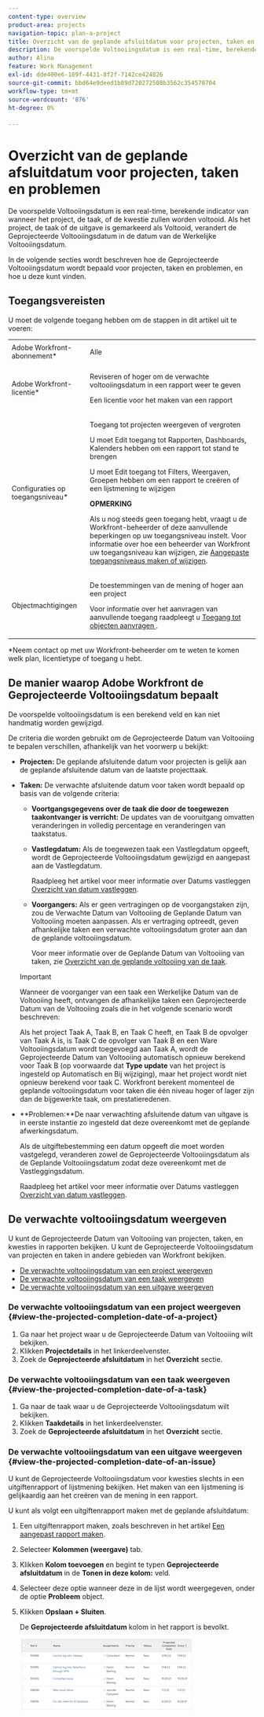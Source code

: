 ```yaml
---
content-type: overview
product-area: projects
navigation-topic: plan-a-project
title: Overzicht van de geplande afsluitdatum voor projecten, taken en problemen
description: De voorspelde Voltooiingsdatum is een real-time, berekende indicator van wanneer het project, de taak, of de kwestie zullen worden voltooid. Als het project, de taak of de uitgave is gemarkeerd als Voltooid, verandert de Geprojecteerde Voltooiingsdatum in de datum van de Werkelijke Voltooiingsdatum.
author: Alina
feature: Work Management
exl-id: dde400e6-189f-4431-8f2f-7142ce424826
source-git-commit: bbd64e9deed1b89d720272508b3562c354578704
workflow-type: tm+mt
source-wordcount: '876'
ht-degree: 0%

---
```


# Overzicht van de geplande afsluitdatum voor projecten, taken en problemen

De voorspelde Voltooiingsdatum is een real-time, berekende indicator van wanneer het project, de taak, of de kwestie zullen worden voltooid. Als het project, de taak of de uitgave is gemarkeerd als Voltooid, verandert de Geprojecteerde Voltooiingsdatum in de datum van de Werkelijke Voltooiingsdatum.

In de volgende secties wordt beschreven hoe de Geprojecteerde Voltooiingsdatum wordt bepaald voor projecten, taken en problemen, en hoe u deze kunt vinden.

## Toegangsvereisten

<!--drafted for P&P:

<table style="table-layout:auto"> 
 <col> 
 <col> 
 <tbody> 
  <tr> 
   <td role="rowheader">Adobe Workfront plan*</td> 
   <td> <p>Any</p> </td> 
  </tr> 
  <tr> 
   <td role="rowheader">Adobe Workfront license*</td> 
   <td> 
   <p>For current licenses: 
   <ul><li><p>Contributor or higher to view the Projected Completion Date in a report</p></li> <li><p>A Standard license to create a report</p></li> </ul>
   
   <p>For legacy licenses: 
   <ul><li><p>Review or higher to view the Projected Completion Date in a report</p></li> 
   <li><p>A Plan license to create a report</p> </li></ul>
      </td> 
  </tr> 
  <tr> 
   <td role="rowheader">Access level configurations*</td> 
   <td> <p>View or higher access to Projects</p> <p>You must have Edit access to Reports, Dashboards, Calendars to create a report</p> <p>You must have Edit access to Filters, Views, Groupings to create a report or modify a list view</p> <p><b>NOTE</b>
   
   If you still don't have access, ask your Workfront administrator if they set additional restrictions in your access level. For information on how a Workfront administrator can modify your access level, see <a href="../../../administration-and-setup/add-users/configure-and-grant-access/create-modify-access-levels.md" class="MCXref xref">Create or modify custom access levels</a>.</p> </td> 
  </tr> 
  <tr> 
   <td role="rowheader">Object permissions</td> 
   <td> <p>View or higher permissions to a project</p> <p>For information on requesting additional access, see <a href="../../../workfront-basics/grant-and-request-access-to-objects/request-access.md" class="MCXref xref">Request access to objects </a>.</p> </td> 
  </tr> 
 </tbody> 
</table>
-->

U moet de volgende toegang hebben om de stappen in dit artikel uit te voeren:

<table style="table-layout:auto"> 
 <col> 
 <col> 
 <tbody> 
  <tr> 
   <td role="rowheader">Adobe Workfront-abonnement*</td> 
   <td> <p>Alle</p> </td> 
  </tr> 
  <tr> 
   <td role="rowheader">Adobe Workfront-licentie*</td> 
   <td> <p>Reviseren of hoger om de verwachte voltooiingsdatum in een rapport weer te geven</p> <p>Een licentie voor het maken van een rapport</p> </td> 
  </tr> 
  <tr> 
   <td role="rowheader">Configuraties op toegangsniveau*</td> 
   <td> <p>Toegang tot projecten weergeven of vergroten</p> <p>U moet Edit toegang tot Rapporten, Dashboards, Kalenders hebben om een rapport tot stand te brengen</p> <p>U moet Edit toegang tot Filters, Weergaven, Groepen hebben om een rapport te creëren of een lijstmening te wijzigen</p> <p><b>OPMERKING</b>

Als u nog steeds geen toegang hebt, vraagt u de Workfront-beheerder of deze aanvullende beperkingen op uw toegangsniveau instelt. Voor informatie over hoe een beheerder van Workfront uw toegangsniveau kan wijzigen, zie <a href="../../../administration-and-setup/add-users/configure-and-grant-access/create-modify-access-levels.md" class="MCXref xref">Aangepaste toegangsniveaus maken of wijzigen</a>.</p> </td>
</tr> 
  <tr> 
   <td role="rowheader">Objectmachtigingen</td> 
   <td> <p>De toestemmingen van de mening of hoger aan een project</p> <p>Voor informatie over het aanvragen van aanvullende toegang raadpleegt u <a href="../../../workfront-basics/grant-and-request-access-to-objects/request-access.md" class="MCXref xref">Toegang tot objecten aanvragen </a>.</p> </td> 
  </tr> 
 </tbody> 
</table>

&#42;Neem contact op met uw Workfront-beheerder om te weten te komen welk plan, licentietype of toegang u hebt.

## De manier waarop Adobe Workfront de Geprojecteerde Voltooiingsdatum bepaalt

De voorspelde voltooiingsdatum is een berekend veld en kan niet handmatig worden gewijzigd.

De criteria die worden gebruikt om de Geprojecteerde Datum van Voltooiing te bepalen verschillen, afhankelijk van het voorwerp u bekijkt:

* **Projecten:** De geplande afsluitende datum voor projecten is gelijk aan de geplande afsluitende datum van de laatste projecttaak.
* **Taken:** De verwachte afsluitende datum voor taken wordt bepaald op basis van de volgende criteria:

   * **Voortgangsgegevens over de taak die door de toegewezen taakontvanger is verricht:** De updates van de vooruitgang omvatten veranderingen in volledig percentage en veranderingen van taakstatus.
   * **Vastlegdatum:** Als de toegewezen taak een Vastlegdatum opgeeft, wordt de Geprojecteerde Voltooiingsdatum gewijzigd en aangepast aan de Vastlegdatum.

      Raadpleeg het artikel voor meer informatie over Datums vastleggen [Overzicht van datum vastleggen](../../../manage-work/projects/updating-work-in-a-project/overview-of-commit-dates.md).

   * **Voorgangers:** Als er geen vertragingen op de voorgangstaken zijn, zou de Verwachte Datum van Voltooiing de Geplande Datum van Voltooiing moeten aanpassen. Als er vertraging optreedt, geven afhankelijke taken een verwachte voltooiingsdatum groter aan dan de geplande voltooiingsdatum.

      Voor meer informatie over de Geplande Datum van Voltooiing van taken, zie [Overzicht van de geplande voltooiing van de taak](../../../manage-work/tasks/task-information/task-planned-completion-date.md).
   >[!IMPORTANT]
   >
   >Wanneer de voorganger van een taak een Werkelijke Datum van de Voltooiing heeft, ontvangen de afhankelijke taken een Geprojecteerde Datum van de Voltooiing zoals die in het volgende scenario wordt beschreven:
   >
   >
   >Als het project Taak A, Taak B, en Taak C heeft, en Taak B de opvolger van Taak A is, is Taak C de opvolger van Taak B en een Ware Voltooiingsdatum wordt toegevoegd aan Taak A, wordt de Geprojecteerde Datum van Voltooiing automatisch opnieuw berekend voor Taak B (op voorwaarde dat **Type update** van het project is ingesteld op Automatisch en Bij wijziging), maar het project wordt niet opnieuw berekend voor taak C. Workfront berekent momenteel de geplande voltooiingsdatum voor taken die één niveau hoger of lager zijn dan de bijgewerkte taak, om prestatieredenen. 

* **Problemen:**De naar verwachting afsluitende datum van uitgave is in eerste instantie zo ingesteld dat deze overeenkomt met de geplande afwerkingsdatum.

   Als de uitgiftebestemming een datum opgeeft die moet worden vastgelegd, veranderen zowel de Geprojecteerde Voltooiingsdatum als de Geplande Voltooiingsdatum zodat deze overeenkomt met de Vastleggingsdatum.

   Raadpleeg het artikel voor meer informatie over Datums vastleggen [Overzicht van datum vastleggen](../../../manage-work/projects/updating-work-in-a-project/overview-of-commit-dates.md).

## De verwachte voltooiingsdatum weergeven

U kunt de Geprojecteerde Datum van Voltooiing van projecten, taken, en kwesties in rapporten bekijken. U kunt de Geprojecteerde Voltooiingsdatum van projecten en taken in andere gebieden van Workfront bekijken. 

* [De verwachte voltooiingsdatum van een project weergeven](#view-the-projected-completion-date-of-a-project)
* [De verwachte voltooiingsdatum van een taak weergeven](#view-the-projected-completion-date-of-a-task)
* [De verwachte voltooiingsdatum van een uitgave weergeven](#view-the-projected-completion-date-of-an-issue)

### De verwachte voltooiingsdatum van een project weergeven {#view-the-projected-completion-date-of-a-project}

1. Ga naar het project waar u de Geprojecteerde Datum van Voltooiing wilt bekijken.
1. Klikken **Projectdetails** in het linkerdeelvenster.
1. Zoek de **Geprojecteerde afsluitdatum** in het **Overzicht** sectie.

### De verwachte voltooiingsdatum van een taak weergeven {#view-the-projected-completion-date-of-a-task}

1. Ga naar de taak waar u de Geprojecteerde Voltooiingsdatum wilt bekijken.
1. Klikken **Taakdetails** in het linkerdeelvenster.
1. Zoek de **Geprojecteerde afsluitdatum** in het **Overzicht** sectie.

### De verwachte voltooiingsdatum van een uitgave weergeven {#view-the-projected-completion-date-of-an-issue}

U kunt de Geprojecteerde Voltooiingsdatum voor kwesties slechts in een uitgiftenrapport of lijstmening bekijken. Het maken van een lijstmening is gelijkaardig aan het creëren van de mening in een rapport.

U kunt als volgt een uitgiftenrapport maken met de geplande afsluitdatum:

1. Een uitgiftenrapport maken, zoals beschreven in het artikel [Een aangepast rapport maken](../../../reports-and-dashboards/reports/creating-and-managing-reports/create-custom-report.md).
1. Selecteer **Kolommen (weergave)** tab.
1. Klikken **Kolom toevoegen** en begint te typen **Geprojecteerde afsluitdatum** in de **Tonen in deze kolom:** veld.

1. Selecteer deze optie wanneer deze in de lijst wordt weergegeven, onder de optie **Probleem** object. 
1. Klikken **Opslaan + Sluiten**.

   De **Geprojecteerde afsluitdatum** kolom in het rapport is bevolkt. 

   ![](assets/issue-projected-completion-date-in-view-nwe-350x148.png)
